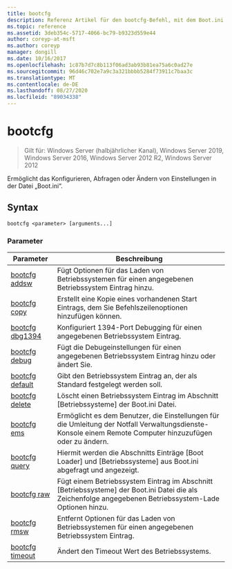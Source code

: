 ```yaml
---
title: bootcfg
description: Referenz Artikel für den bootcfg-Befehl, mit dem Boot.ini Datei Einstellungen konfiguriert, abgefragt oder geändert werden.
ms.topic: reference
ms.assetid: 3deb354c-5717-4066-bc79-b9323d559e44
author: coreyp-at-msft
ms.author: coreyp
manager: dongill
ms.date: 10/16/2017
ms.openlocfilehash: 1c87b7d7c8b113f06ad3ab93b81ea75a6c0ad27e
ms.sourcegitcommit: 96d46c702e7a9c3a321bbbb5284f73911c7baa3c
ms.translationtype: MT
ms.contentlocale: de-DE
ms.lasthandoff: 08/27/2020
ms.locfileid: "89034338"
---
```

# <a name="bootcfg"></a>bootcfg

> Gilt für: Windows Server (halbjährlicher Kanal), Windows Server 2019, Windows Server 2016, Windows Server 2012 R2, Windows Server 2012

Ermöglicht das Konfigurieren, Abfragen oder Ändern von Einstellungen in der Datei „Boot.ini“.

## <a name="syntax"></a>Syntax

```
bootcfg <parameter> [arguments...]
```

### <a name="parameters"></a>Parameter

| Parameter | Beschreibung |
| --------- | ----------- |
| [bootcfg addsw](bootcfg-addsw.md) | Fügt Optionen für das Laden von Betriebssystemen für einen angegebenen Betriebssystem Eintrag hinzu. |
| [bootcfg copy](bootcfg-copy.md) | Erstellt eine Kopie eines vorhandenen Start Eintrags, dem Sie Befehlszeilenoptionen hinzufügen können. |
| [bootcfg dbg1394](bootcfg-dbg1394.md) | Konfiguriert 1394-Port Debugging für einen angegebenen Betriebssystem Eintrag. |
| [bootcfg debug](bootcfg-debug.md) | Fügt die Debugeinstellungen für einen angegebenen Betriebssystem Eintrag hinzu oder ändert Sie. |
| [bootcfg default](bootcfg-default.md) | Gibt den Betriebssystem Eintrag an, der als Standard festgelegt werden soll. |
| [bootcfg delete](bootcfg-delete.md) | Löscht einen Betriebssystem Eintrag im Abschnitt [Betriebssysteme] der Boot.ini Datei. |
| [bootcfg ems](bootcfg-ems.md) | Ermöglicht es dem Benutzer, die Einstellungen für die Umleitung der Notfall Verwaltungsdienste-Konsole einem Remote Computer hinzuzufügen oder zu ändern. |
| [bootcfg query](bootcfg-query.md) | Hiermit werden die Abschnitts Einträge [Boot Loader] und [Betriebssysteme] aus Boot.ini abgefragt und angezeigt. |
| [bootcfg raw](bootcfg-raw.md) | Fügt einem Betriebssystem Eintrag im Abschnitt [Betriebssysteme] der Boot.ini Datei die als Zeichenfolge angegebenen Betriebssystem-Lade Optionen hinzu. |
| [bootcfg rmsw](bootcfg-rmsw.md) | Entfernt Optionen für das Laden von Betriebssystemen für einen angegebenen Betriebssystem Eintrag. |
| [bootcfg timeout](bootcfg-timeout.md) | Ändert den Timeout Wert des Betriebssystems. |
